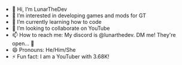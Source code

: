 - 👋 Hi, I’m LunarTheDev
- 👀 I’m interested in developing games and mods for GT
- 🌱 I’m currently learning how to code
- 💞️ I’m looking to collaborate on YouTube
- 📫 How to reach me: My discord is @lunarthedev. DM me! They're open... 👀
- 😄 Pronouns: He/Him/She
- ⚡ Fun fact: I am a YouTuber with 3.68K!

<!---
AlbinoGT/AlbinoGT is a ✨ special ✨ repository because its `README.md` (this file) appears on your GitHub profile.
You can click the Preview link to take a look at your changes.
--->
